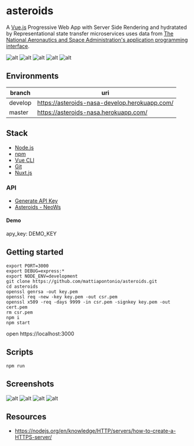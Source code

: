 # asteroids

A [Vue.js](https://vuejs.org) Progressive Web App with Server Side Rendering and hydratated by Representational state transfer microservices uses data from [The National Aeronautics and Space Administration's application programming interface](https://api.nasa.gov).

![alt](https://img.shields.io/github/issues/mattiapontonio/asteroids)
![alt](https://img.shields.io/github/forks/mattiapontonio/asteroids)
![alt](https://img.shields.io/github/stars/mattiapontonio/asteroids)
![alt](https://img.shields.io/github/license/mattiapontonio/asteroids)
![alt](https://img.shields.io/github/issues/mattiapontonio/asteroids)

## Environments

|branch|uri|
|-|-|
|develop|<https://asteroids-nasa-develop.herokuapp.com/>|
|master|<https://asteroids-nasa.herokuapp.com/>|

## Stack

- [Node.js](https://nodejs.org/en/)
- [npm](https://www.npmjs.com)
- [Vue CLI](https://cli.vuejs.org/)
- [Git](https://git-scm.com/)
- [Nuxt.js](https://nuxtjs.org/docs/2.x/get-started/installation)

### API

- [Generate API Key](https://api.nasa.gov/#apidatagov_signup)
- [Asteroids - NeoWs](https://api.nasa.gov/#NeoWS)

#### Demo

apy_key: DEMO_KEY

## Getting started

```shell
export PORT=3000
export DEBUG=express:*
export NODE_ENV=development
git clone https://github.com/mattiapontonio/asteroids.git
cd asteroids
openssl genrsa -out key.pem
openssl req -new -key key.pem -out csr.pem
openssl x509 -req -days 9999 -in csr.pem -signkey key.pem -out cert.pem
rm csr.pem
npm i
npm start
```

open https://localhost:3000

## Scripts

```shell
npm run
```

## Screenshots

![alt](screenshots/Screenshot_20201110-042136.png)
![alt](screenshots/Screenshot_20201110-042150.png)
![alt](screenshots/Screenshot_20201110-042209.png)
![alt](screenshots/Screenshot_20201110-152839.png)

## Resources

- <https://nodejs.org/en/knowledge/HTTP/servers/how-to-create-a-HTTPS-server/>

